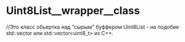 # Uint8List__wrapper__class

  //Это класс обьертка над "сырым" буффером Uint8List - на подобие std::vector<unsigned char> или std::vector<uint8_t> из C++.
